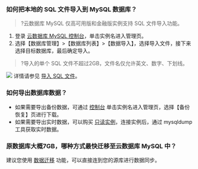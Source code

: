 
### 如何把本地的 SQL 文件导入到 MySQL 数据库？
>?云数据库 MySQL 仅高可用版和金融版实例支持 SQL 文件导入功能。
>
1. 登录 [云数据库 MySQL 控制台](https://console.cloud.tencent.com/cdb)，单击实例名进入管理页。
2. 选择【数据库管理】>【数据库列表】>【数据导入】，选择导入文件，接下来选择目标数据库，最后确定导入。
>?导入的单个 SQL 文件不超过2GB，文件名仅允许英文、数字、下划线。
>
![](https://main.qcloudimg.com/raw/a8854e74caebb9c69d831dc1583c10c0.png)
详情请参见 [导入 SQL 文件](https://intl.cloud.tencent.com/document/product/236/8466)。

### 如何导出数据库数据？
- 如果需要导出备份数据，可通过 [控制台](https://console.cloud.tencent.com/cdb) 单击实例名进入管理页，选择【备份恢复】页进行下载。
- 如果需要导出实时数据，可以购买 [只读实例](https://intl.cloud.tencent.com/document/product/236/7270)，连接实例后，通过 mysqldump 工具获取实时数据。

### 原数据库大概7GB，哪种方式最快迁移至云数据库 MySQL 中？
建议您使用 [数据迁移](https://intl.cloud.tencent.com/document/product/571/34103) 功能，可以直接连到您的源库进行数据同步。
